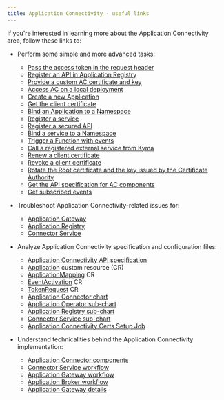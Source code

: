 ```yaml
---
title: Application Connectivity - useful links
---
```


If you're interested in learning more about the Application Connectivity area, follow these links to:

- Perform some simple and more advanced tasks:

  - [Pass the access token in the request header](../../../04-operation-guides/operations/ac-01-pass-access-token-in-request-header.md)
  - [Register an API in Application Registry](../../../04-operation-guides/operations/ac-02-api-registration.md)
  - [Provide a custom AC certificate and key](../../../04-operation-guides/operations/ac-03-application-connector-certificates.md)
  - [Access AC on a local deployment](../../../04-operation-guides/operations/ac-04-access-ac-on-local.md)
  - [Create a new Application](../../../03-tutorials/application-connectivity/ac-01-create-application.md)
  - [Get the client certificate](../../../03-tutorials/application-connectivity/ac-02-get-client-certificate.md)
  - [Bind an Application to a Namespace](../../../03-tutorials/application-connectivity/ac-03-application-mapping.md)
  - [Register a service](../../../03-tutorials/application-connectivity/ac-04-register-manage-services.md)
  - [Register a secured API](../../../03-tutorials/application-connectivity/ac-05-register-secured-api.md)
  - [Bind a service to a Namespace](../../../03-tutorials/application-connectivity/ac-06-service-mapping.md)
  - [Trigger a Function with events](../../../03-tutorials/application-connectivity/ac-07-trigger-function-with-event.md)
  - [Call a registered external service from Kyma](../../../03-tutorials/application-connectivity/ac-08-call-registered-service-from-kyma.md)
  - [Renew a client certificate](../../../03-tutorials/application-connectivity/ac-09-renew-client-cert.md)
  - [Revoke a client certificate](../../../03-tutorials/application-connectivity/ac-10-revoke-client-cert.md)
  - [Rotate the Root certificate and the key issued by the Certificate Authority](../../../03-tutorials/application-connectivity/ac-11-rotate-root-ca.md)
  - [Get the API specification for AC components](../../../03-tutorials/application-connectivity/ac-12-get-api-specification.md)
  - [Get subscribed events](../../../03-tutorials/application-connectivity/ac-13-get-subscribed-events.md)

- Troubleshoot Application Connectivity-related issues for:

  - [Application Gateway](../../../04-operation-guides/troubleshooting/ac-01-application-gateway-troubleshooting.md)
  - [Application Registry](../../../04-operation-guides/troubleshooting/ac-02-application-registry-troubleshooting.md)
  - [Connector Service](../../../04-operation-guides/troubleshooting/ac-03-connector-service-troubleshooting.md)

- Analyze Application Connectivity specification and configuration files:

  - [Application Connectivity API specification](../../../05-technical-reference/ac-01-application-connectivity-api-specification.md)
  - [Application](../../../05-technical-reference/06-custom-resources/ac-01-application.md) custom resource (CR)
  - [ApplicationMapping](../../../05-technical-reference/06-custom-resources/ac-02-applicationmapping.md) CR
  - [EventActivation](../../../05-technical-reference/06-custom-resources/ac-03-eventactivation.md) CR
  - [TokenRequest](../../../05-technical-reference/06-custom-resources/ac-04-tokenrequest.md) CR
  - [Application Connector chart](../../../05-technical-reference/05-configuration-parameters/ac-01-application-connector-chart.md)
  - [Application Operator sub-chart](../../../05-technical-reference/05-configuration-parameters/ac-02-application-operator-sub-chart.md)
  - [Application Registry sub-chart](../../../05-technical-reference/05-configuration-parameters/ac-03-application-registry-sub-chart.md)
  - [Connector Service sub-chart](../../../05-technical-reference/05-configuration-parameters/ac-04-connector-service-sub-chart.md)
  - [Application Connectivity Certs Setup Job](../../../05-technical-reference/05-configuration-parameters/ac-05-application-connectivity-certs-setup-job.md)

- Understand technicalities behind the Application Connectivity implementation:

  - [Application Connector components](../../../05-technical-reference/03-architecture/ac-01-application-connector-components.md)
  - [Connector Service workflow](../../../05-technical-reference/03-architecture/ac-02-connector-service.md)
  - [Application Gateway workflow](../../../05-technical-reference/03-architecture/ac-03-application-gateway.md)
  - [Application Broker workflow](../../../05-technical-reference/03-architecture/ac-04-application-broker.md)
  - [Application Gateway details](../../../05-technical-reference/ac-02-application-gateway-details.md)
